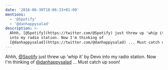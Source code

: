 ```yaml
---
date: '2016-06-30T18:06:33+01:00'
mentions:
  - '@Spotify'
  - '@danhappysalad'
description: >-
  Ahhh, [@Spotify](https://twitter.com/@Spotify) just threw up 'whip it' by Devo
  into my radio station. Now I'm thinking of
  [@danhappysalad](https://twitter.com/@danhappysalad) ... Must catch up soon!
---
```

Ahhh, [@Spotify](https://twitter.com/@Spotify) just threw up 'whip it' by Devo into my radio station. Now I'm thinking of [@danhappysalad](https://twitter.com/@danhappysalad) ... Must catch up soon!
